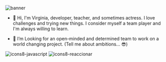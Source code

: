 ![banner](https://user-images.githubusercontent.com/90973933/165371668-b18b788a-b28c-4865-bc64-5f5ce99a8779.gif)


- 👋 Hi, I'm Virginia, developer, teacher, and sometimes actress. I love challenges and trying new things. I consider myself a team player and I'm always willing to learn.

- 👀 I’m Looking for an open-minded and determined team to work on a world changing project.
(Tell me about ambitions... 😎)

![icons8-javascript](https://user-images.githubusercontent.com/90973933/165376925-d0b7ba0f-eb00-40ca-81b5-83476839a341.gif)
![icons8-reaccionar](https://user-images.githubusercontent.com/90973933/165377253-ecc4b92e-40a6-4764-ab64-4e8da9b39216.gif)
